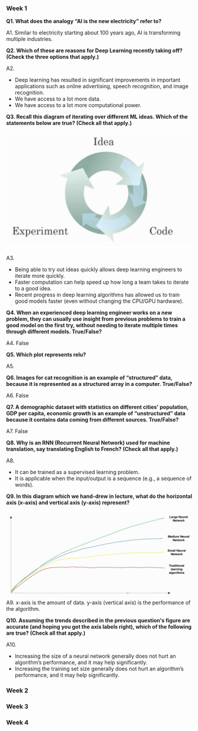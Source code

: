 ### Week 1

**Q1. What does the analogy “AI is the new electricity” refer to?**  
  
A1. Similar to electricity starting about 100 years ago, AI is transforming multiple industries. 
  
**Q2. Which of these are reasons for Deep Learning recently taking off? (Check the three options that apply.)**
  
A2. 
  - Deep learning has resulted in significant improvements in important applications such as online advertising, speech recognition, and image recognition. 
  - We have access to a lot more data.
  - We have access to a lot more computational power. 
  
**Q3. Recall this diagram of iterating over different ML ideas. Which of the statements below are true? (Check all that apply.)**  

![](/img/wk1_img1.png)
 
A3. 
  - Being able to try out ideas quickly allows deep learning engineers to iterate more quickly. 
  - Faster computation can help speed up how long a team takes to iterate to a good idea. 
  - Recent progress in deep learning algorithms has allowed us to train good models faster (even without changing the CPU/GPU hardware). 
  
**Q4. When an experienced deep learning engineer works on a new problem, 
they can usually use insight from previous problems to train a good model on the first try, 
without needing to iterate multiple times through different models. True/False?** 

A4. False

**Q5. Which plot represents relu?**  
  
A5. 
  
**Q6. Images for cat recognition is an example of “structured” data, 
because it is represented as a structured array in a computer. True/False?**  
  
A6. False  
  
**Q7. A demographic dataset with statistics on different cities' population, GDP per capita, economic growth is an example of “unstructured” data 
because it contains data coming from different sources. True/False?**
  
A7. False  
  
**Q8. Why is an RNN (Recurrent Neural Network) used for machine translation, 
say translating English to French? (Check all that apply.)**

A8. 
  - It can be trained as a supervised learning problem. 
  - It is applicable when the input/output is a sequence (e.g., a sequence of words).  
  
**Q9. In this diagram which we hand-drew in lecture, 
what do the horizontal axis (x-axis) and vertical axis (y-axis) represent?**  

![](/img/wk1_img2.png)
A9. x-axis is the amount of data. y-axis (vertical axis) is the performance of the algorithm.  

**Q10. Assuming the trends described in the previous question's figure are accurate (and hoping you got the axis labels right), 
which of the following are true? (Check all that apply.)**
  
A10.
  - Increasing the size of a neural network generally does not hurt an algorithm’s performance, and it may help significantly.
  - Increasing the training set size generally does not hurt an algorithm’s performance, and it may help significantly. 
### Week 2

### Week 3

### Week 4
